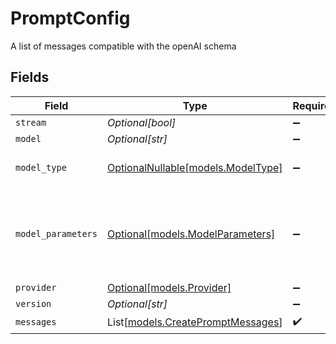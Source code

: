# PromptConfig

A list of messages compatible with the openAI schema


## Fields

| Field                                                                  | Type                                                                   | Required                                                               | Description                                                            |
| ---------------------------------------------------------------------- | ---------------------------------------------------------------------- | ---------------------------------------------------------------------- | ---------------------------------------------------------------------- |
| `stream`                                                               | *Optional[bool]*                                                       | :heavy_minus_sign:                                                     | N/A                                                                    |
| `model`                                                                | *Optional[str]*                                                        | :heavy_minus_sign:                                                     | N/A                                                                    |
| `model_type`                                                           | [OptionalNullable[models.ModelType]](../models/modeltype.md)           | :heavy_minus_sign:                                                     | The modality of the model                                              |
| `model_parameters`                                                     | [Optional[models.ModelParameters]](../models/modelparameters.md)       | :heavy_minus_sign:                                                     | Model Parameters: Not all parameters apply to every model              |
| `provider`                                                             | [Optional[models.Provider]](../models/provider.md)                     | :heavy_minus_sign:                                                     | N/A                                                                    |
| `version`                                                              | *Optional[str]*                                                        | :heavy_minus_sign:                                                     | N/A                                                                    |
| `messages`                                                             | List[[models.CreatePromptMessages](../models/createpromptmessages.md)] | :heavy_check_mark:                                                     | N/A                                                                    |
